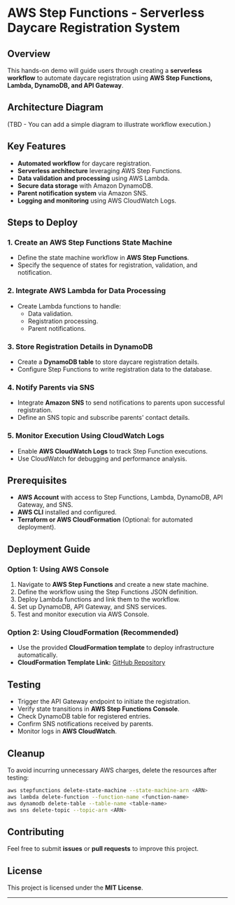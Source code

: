 # AWS Step Functions - Serverless Daycare Registration System

## Overview
This hands-on demo will guide users through creating a **serverless workflow** to automate daycare registration using **AWS Step Functions, Lambda, DynamoDB, and API Gateway**.

## Architecture Diagram
(TBD - You can add a simple diagram to illustrate workflow execution.)

## Key Features
- **Automated workflow** for daycare registration.
- **Serverless architecture** leveraging AWS Step Functions.
- **Data validation and processing** using AWS Lambda.
- **Secure data storage** with Amazon DynamoDB.
- **Parent notification system** via Amazon SNS.
- **Logging and monitoring** using AWS CloudWatch Logs.

## Steps to Deploy
### **1. Create an AWS Step Functions State Machine**
- Define the state machine workflow in **AWS Step Functions**.
- Specify the sequence of states for registration, validation, and notification.

### **2. Integrate AWS Lambda for Data Processing**
- Create Lambda functions to handle:
  - Data validation.
  - Registration processing.
  - Parent notifications.

### **3. Store Registration Details in DynamoDB**
- Create a **DynamoDB table** to store daycare registration details.
- Configure Step Functions to write registration data to the database.

### **4. Notify Parents via SNS**
- Integrate **Amazon SNS** to send notifications to parents upon successful registration.
- Define an SNS topic and subscribe parents' contact details.

### **5. Monitor Execution Using CloudWatch Logs**
- Enable **AWS CloudWatch Logs** to track Step Function executions.
- Use CloudWatch for debugging and performance analysis.

## Prerequisites
- **AWS Account** with access to Step Functions, Lambda, DynamoDB, API Gateway, and SNS.
- **AWS CLI** installed and configured.
- **Terraform or AWS CloudFormation** (Optional: for automated deployment).

## Deployment Guide
### **Option 1: Using AWS Console**
1. Navigate to **AWS Step Functions** and create a new state machine.
2. Define the workflow using the Step Functions JSON definition.
3. Deploy Lambda functions and link them to the workflow.
4. Set up DynamoDB, API Gateway, and SNS services.
5. Test and monitor execution via AWS Console.

### **Option 2: Using CloudFormation (Recommended)**
- Use the provided **CloudFormation template** to deploy infrastructure automatically.
- **CloudFormation Template Link:** [GitHub Repository](https://github.com/your-repo/aws-stepfunctions-daycare)

## Testing
- Trigger the API Gateway endpoint to initiate the registration.
- Verify state transitions in **AWS Step Functions Console**.
- Check DynamoDB table for registered entries.
- Confirm SNS notifications received by parents.
- Monitor logs in **AWS CloudWatch**.

## Cleanup
To avoid incurring unnecessary AWS charges, delete the resources after testing:
```bash
aws stepfunctions delete-state-machine --state-machine-arn <ARN>
aws lambda delete-function --function-name <function-name>
aws dynamodb delete-table --table-name <table-name>
aws sns delete-topic --topic-arn <ARN>
```

## Contributing
Feel free to submit **issues** or **pull requests** to improve this project.

## License
This project is licensed under the **MIT License**.

---
